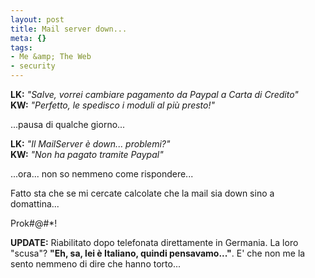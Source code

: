 ```yaml
--- 
layout: post
title: Mail server down...
meta: {}
tags: 
- Me &amp; The Web
- security
---
```

**LK:** *"Salve, vorrei cambiare pagamento da Paypal a Carta di Credito"*  
**KW:** *"Perfetto, le spedisco i moduli al più presto!"*  
  
...pausa di qualche giorno...  
  
**LK:** *"Il MailServer è down... problemi?"*  
**KW:** *"Non ha pagato tramite Paypal"*  
  
...ora... non so nemmeno come rispondere...  
  
Fatto sta che se mi cercate calcolate che la mail sia down sino a domattina...  
  
Prok#@#*!    
  
**UPDATE:** Riabilitato dopo telefonata direttamente in Germania. La loro "scusa"? **"Eh, sa, lei è Italiano, quindi pensavamo..."**. E' che non me la sento nemmeno di dire che hanno torto... 
